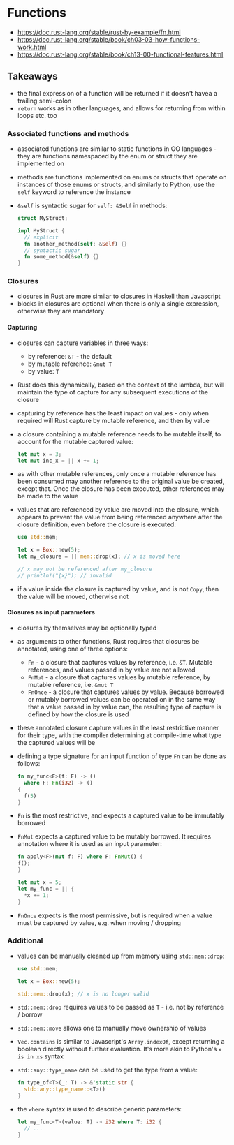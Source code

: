 # Functions

- https://doc.rust-lang.org/stable/rust-by-example/fn.html
- https://doc.rust-lang.org/stable/book/ch03-03-how-functions-work.html
- https://doc.rust-lang.org/stable/book/ch13-00-functional-features.html

## Takeaways

- the final expression of a function will be returned if it doesn't havea a
  trailing semi-colon
- `return` works as in other languages, and allows for returning from within
  loops etc. too

### Associated functions and methods

- associated functions are similar to static functions in OO languages - they
  are functions namespaced by the enum or struct they are implemented on
- methods are functions implemented on enums or structs that operate on
  instances of those enums or structs, and similarly to Python, use the `self`
  keyword to reference the instance
- `&self` is syntactic sugar for `self: &Self` in methods:

  ```rust
  struct MyStruct;

  impl MyStruct {
    // explicit
    fn another_method(self: &Self) {}
    // syntactic sugar
    fn some_method(&self) {}
  }
  ```

### Closures

- closures in Rust are more similar to closures in Haskell than Javascript
- blocks in closures are optional when there is only a single expression,
  otherwise they are mandatory

#### Capturing

- closures can capture variables in three ways:
  - by reference: `&T` - the default
  - by mutable reference: `&mut T`
  - by value: `T`
- Rust does this dynamically, based on the context of the lambda, but will
  maintain the type of capture for any subsequent executions of the closure
- capturing by reference has the least impact on values - only when required
  will Rust capture by mutable reference, and then by value
- a closure containing a mutable reference needs to be mutable itself, to
  account for the mutable captured value:

  ```rust
  let mut x = 3;
  let mut inc_x = || x += 1;
  ```

- as with other mutable references, only once a mutable reference has been
  consumed may another reference to the original value be created, except
  that. Once the closure has been executed, other references may be made to
  the value
- values that are referenced by value are moved into the closure, which appears
  to prevent the value from being referenced anywhere after the closure
  definition, even before the closure is executed:

  ```rust
  use std::mem;

  let x = Box::new(5);
  let my_closure = || mem::drop(x); // x is moved here

  // x may not be referenced after my_closure
  // println!("{x}"); // invalid
  ```

- if a value inside the closure is captured by value, and is not `Copy`, then the
  value will be moved, otherwise not

#### Closures as input parameters

- closures by themselves may be optionally typed
- as arguments to other functions, Rust requires that closures be annotated,
  using one of three options:
  - `Fn` - a closure that captures values by reference, i.e. `&T`. Mutable
    references, and values passed in by value are not allowed
  - `FnMut` - a closure that captures values by mutable reference, by
    mutable reference, i.e. `&mut T`
  - `FnOnce` - a closure that captures values by value. Because borrowed or
    mutably borrowed values can be operated on in the same way that a value
    passed in by value can, the resulting type of capture is defined by how
    the closure is used
- these annotated closure capture values in the least restrictive manner for
  their type, with the compiler determining at compile-time what type the
  captured values will be
- defining a type signature for an input function of type `Fn` can be done as
  follows:

  ```rust
  fn my_func<F>(f: F) -> ()
    where F: Fn(i32) -> ()
  {
    f(5)
  }
  ```

- `Fn` is the most restrictive, and expects a captured value to be immutably
  borrowed
- `FnMut` expects a captured value to be mutably borrowed. It requires
  annotation where it is used as an input parameter:

  ```rust
  fn apply<F>(mut f: F) where F: FnMut() {
  f();
  }

  let mut x = 5;
  let my_func = || {
    *x += 1;
  }
  ```

- `FnOnce` expects is the most permissive, but is required when a value must be
  captured by value, e.g. when moving / dropping

### Additional

- values can be manually cleaned up from memory using `std::mem::drop`:

  ```rust
  use std::mem;

  let x = Box::new(5);

  std::mem::drop(x); // x is no longer valid
  ```

- `std::mem::drop` requires values to be passed as `T` - i.e. not by reference /
  borrow
- `std::mem::move` allows one to manually move ownership of values
- `Vec.contains` is similar to Javascript's `Array.indexOf`, except returning a
  boolean directly without further evaluation. It's more akin to Python's `x is in xs` syntax
- `std::any::type_name` can be used to get the type from a value:

  ```rust
  fn type_of<T>(_: T) -> &'static str {
    std::any::type_name::<T>()
  }
  ```

- the `where` syntax is used to describe generic parameters:

  ```rust
  let my_func<T>(value: T) -> i32 where T: i32 {
    // ...
  }
  ```

